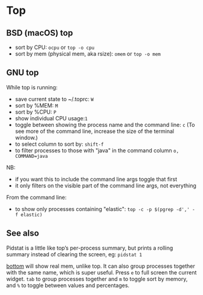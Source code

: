 # Top

## BSD (macOS) top

- sort by CPU: `ocpu` or `top -o cpu`
- sort by mem (physical mem, aka rsize): `omem` or `top -o mem`

## GNU top

While top is running:

- save current state to ~/.toprc: `W`
- sort by %MEM: `M`
- sort by %CPU: `P`
- show individual CPU usage:`1`
- toggle between showing the process name and the command line: `c` (To see more of the command line, increase the size of the terminal window.)
- to select column to sort by: `shift-f`
- to filter processes to those with "java" in the command column `o, COMMAND=java`

NB:

- if you want this to include the command line args toggle that first
- it only filters on the visible part of the command line args, not everything

From the command line:

- to show only processes containing "elastic": `top -c -p $(pgrep -d',' -f elastic)`

## See also

Pidstat is a little like top’s per-process summary, but prints a rolling summary instead of clearing the screen, eg: `pidstat 1`

[bottom](bottom.md) will show real mem, unlike top. It can also group processes together with the same name, which is super useful. Press `e` to full screen the current widget. `tab` to group processes together and `m` to toggle sort by memory, and `%` to toggle between values and percentages.
